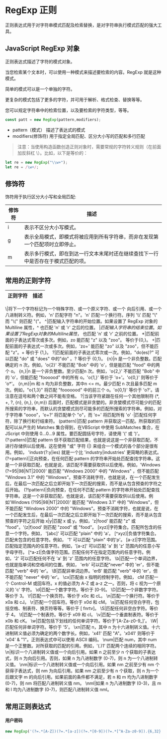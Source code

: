 # RegExp 正则

正则表达式用于对字符串模式匹配及检索替换，是对字符串执行模式匹配的强大工具。

## JavaScript RegExp 对象

正则表达式描述了字符的模式对象。

当您检索某个文本时，可以使用一种模式来描述要检索的内容。RegExp 就是这种模式。

简单的模式可以是一个单独的字符。

更复杂的模式包括了更多的字符，并可用于解析、格式检查、替换等等。

您可以规定字符串中的检索位置，以及要检索的字符类型，等等。

```js
const patt = new RegExp(pattern,modifiers);
```

- pattern（模式） 描述了表达式的模式
- modifiers(修饰符) 用于指定全局匹配、区分大小写的匹配和多行匹配

> 注意：当使用构造函数创造正则对象时，需要常规的字符转义规则（在前面加反斜杠 \\）。比如，以下是等价的：

```js
let re = new RegExp("\\w+");
let re = /\w+/;
```

## 修饰符

饰符用于执行区分大小写和全局匹配:

修饰符|描述
--|--
i|表示不区分大小写模式。
g|表示全局模式，即模式将被应用到所有字符串，而非在发现第一个匹配项时立即停止。
m|表示多行模式，即在到达一行文本末尾时还在继续查找下一行中是否存在于模式匹配的项。

## 常用的正则字符

正则字符|描述
--|--
\\|将下一个字符标记为一个特殊字符、或一个原义字符、或一个 向后引用、或一个八进制转义符。例如，'n' 匹配字符 "n"。'n' 匹配一个换行符。序列 '\\\\' 匹配 "\\" 而 "\\(" 则匹配 "\("。
^|匹配输入字符串的开始位置。如果设置了 RegExp 对象的 Multiline 属性，^ 也匹配 'n' 或 'r' 之后的位置。
$|匹配输入字符串的结束位置。如果设置了RegExp 对象的 Multiline 属性，$ 也匹配 'n' 或 'r' 之前的位置。
\*|匹配前面的子表达式零次或多次。例如，zo 能匹配 "z" 以及 "zoo"。 等价于{0,}。
+|匹配前面的子表达式一次或多次。例如，'zo+' 能匹配 "zo" 以及 "zoo"，但不能匹配 "z"。+ 等价于 {1,}。
?|匹配前面的子表达式零次或一次。例如，"do(es)?" 可以匹配 "do" 或 "does" 中的"do" 。? 等价于 {0,1}。
{n}|n 是一个非负整数。匹配确定的 n 次。例如，'o{2}' 不能匹配 "Bob" 中的 'o'，但是能匹配 "food" 中的两个 o。
{n,}|n 是一个非负整数。至少匹配n 次。例如，'o{2,}' 不能匹配 "Bob" 中的 'o'，但能匹配 "foooood" 中的所有 o。'o{1,}' 等价于 'o+'。'o{0,}' 则等价于 'o*'。
{n,m}|m 和 n 均为非负整数，其中n <= m。最少匹配 n 次且最多匹配 m 次。例如，"o{1,3}" 将匹配 "fooooood" 中的前三个 o。'o{0,1}' 等价于 'o?'。请注意在逗号和两个数之间不能有空格。
?|当该字符紧跟在任何一个其他限制符 (\*, +, ?, {n}, {n,}, {n,m}) 后面时，匹配模式是非贪婪的。非贪婪模式尽可能少的匹配所搜索的字符串，而默认的贪婪模式则尽可能多的匹配所搜索的字符串。例如，对于字符串 "oooo"，'o+?' 将匹配单个 "o"，而 'o+' 将匹配所有 'o'
·|匹配任何字符，除了换行和行结束符。
(pattern)|匹配 pattern 并获取这一匹配。所获取的匹配可以从产生的 Matches 集合得到，在VBScript 中使用 SubMatches 集合，在JScript 中则使用 0…0…9 属性。要匹配圆括号字符，请使用 '\(' 或 '\)'。
(?:pattern)|匹配 pattern 但不获取匹配结果，也就是说这是一个非获取匹配，不进行存储供以后使用。这在使用 "或" 字符 (\|) 来组合一个模式的各个部分是很有用。例如， 'industr(?:y\|ies) 就是一个比 'industry\|industries' 更简略的表达式。
(?=pattern)|正向预查，在任何匹配 pattern 的字符串开始处匹配查找字符串。这是一个非获取匹配，也就是说，该匹配不需要获取供以后使用。例如，'Windows (?=95\|98\|NT\|2000)' 能匹配 "Windows 2000" 中的 "Windows" ，但不能匹配 "Windows 3.1" 中的 "Windows"。预查不消耗字符，也就是说，在一个匹配发生后，在最后一次匹配之后立即开始下一次匹配的搜索，而不是从包含预查的字符之后开始。
(?!pattern)|负向预查，在任何不匹配 pattern 的字符串开始处匹配查找字符串。这是一个非获取匹配，也就是说，该匹配不需要获取供以后使用。例如'Windows (?!95\|98\|NT\|2000)' 能匹配 "Windows 3.1" 中的 "Windows"，但不能匹配 "Windows 2000" 中的 "Windows"。预查不消耗字符，也就是说，在一个匹配发生后，在最后一次匹配之后立即开始下一次匹配的搜索，而不是从包含预查的字符之后开始
x\|y|匹配 x 或 y。例如，'z\|food' 能匹配 "z" 或 "food"。'(z\|f)ood' 则匹配 "zood" 或 "food"。
[xyz]|字符集合。匹配所包含的任意一个字符。例如， '[abc]' 可以匹配 "plain" 中的 'a'。
[^xyz]|负值字符集合。匹配未包含的任意字符。例如， '1' 可以匹配 "plain" 中的'p'。
[a-z]|字符范围。匹配指定范围内的任意字符。例如，'[a-z]' 可以匹配 'a' 到 'z' 范围内的任意小写字母字符。
[^a-z]|负值字符范围。匹配任何不在指定范围内的任意字符。例如，'2' 可以匹配任何不在 'a' 到 'z' 范围内的任意字符。
\\b|匹配一个单词边界，也就是指单词和空格间的位置。例如， 'erb' 可以匹配"never" 中的 'er'，但不能匹配 "verb" 中的 'er'。
\\B|匹配非单词边界。'erB' 能匹配 "verb" 中的 'er'，但不能匹配 "never" 中的 'er'。
\\cx|匹配由 x 指明的控制字符。例如， cM 匹配一个 Control-M 或回车符。x 的值必须为 A-Z 或 a-z 之一。否则，将 c 视为一个原义的 'c' 字符。
\\d|匹配一个数字字符。等价于 [0-9]。
\\D|匹配一个非数字字符。等价于 3。
\\f|匹配一个换页符。等价于 x0c 和 cL。
\\n|匹配一个换行符。等价于 x0a 和 cJ。
\\r|匹配一个回车符。等价于 x0d 和 cM。
\\s|匹配任何空白字符，包括空格、制表符、换页符等等。等价于 [ fnrtv]。
\\S|匹配任何非空白字符。等价于 4。
\\t|匹配一个制表符。等价于 x09 和 cI。
\\v|匹配一个垂直制表符。等价于 x0b 和 cK。
\\w|匹配包括下划线的任何单词字符。等价于'[A-Za-z0-9_]'。
\\W|匹配任何非单词字符。等价于 '5'。
\\xn|匹配 n，其中 n 为十六进制转义值。十六进制转义值必须为确定的两个数字长。例如，'x41' 匹配 "A"。'x041' 则等价于 'x04' & "1"。正则表达式中可以使用 ASCII 编码。
\num|匹配 num，其中 num 是一个正整数。对所获取的匹配的引用。例如，'(.)1' 匹配两个连续的相同字符。
\\n|标识一个八进制转义值或一个向后引用。如果 n 之前至少 n 个获取的子表达式，则 n 为向后引用。否则，如果 n 为八进制数字 (0-7)，则 n 为一个八进制转义值。
\\nm|标识一个八进制转义值或一个向后引用。如果 nm 之前至少有 nm 个获得子表达式，则 nm 为向后引用。如果 nm 之前至少有 n 个获取，则 n 为一个后跟文字 m 的向后引用。如果前面的条件都不满足，若 n 和 m 均为八进制数字 (0-7)，则 nm 将匹配八进制转义值 nm。
\\nml|如果 n 为八进制数字 (0-3)，且 m 和 l 均为八进制数字 (0-7)，则匹配八进制转义值 nml。

## 常用正则表达式

#### 用户密码

```js
new RegExp('(?=.*[A-Z])(?=.*[a-z])(?=.*[0-9])(?=.*[^A-Za-z0-9]).{6,32}').test('Abc123_')
```

